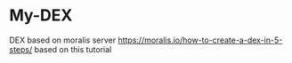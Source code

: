 # My-DEX
DEX based on moralis server
https://moralis.io/how-to-create-a-dex-in-5-steps/
based on this tutorial
